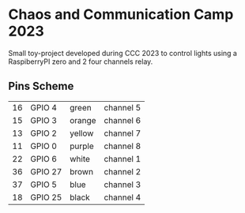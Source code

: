 # Chaos and Communication Camp 2023

Small toy-project developed during CCC 2023 to control lights using a RaspiberryPI zero and 2 four channels relay. 

## Pins Scheme

|    |         |        |           |
|----|---------|--------|-----------|
| 16 | GPIO 4  | green  | channel 5 |
| 15 | GPIO 3  | orange | channel 6 |
| 13 | GPIO 2  | yellow | channel 7 |
| 11 | GPIO 0  | purple | channel 8 |
| 22 | GPIO 6  | white  | channel 1 |
| 36 | GPIO 27 | brown  | channel 2 |
| 37 | GPIO 5  | blue   | channel 3 |
| 18 | GPIO 25 | black  | channel 4 |
